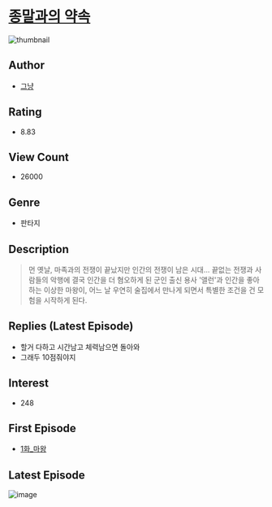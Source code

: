 # [종말과의 약속](https://comic.naver.com/bestChallenge/list?titleId=755337)
![thumbnail](https://image-comic.pstatic.net/user_contents_data/challenge_comic/2022/12/04/337865/thumbnail_202x16415e31b69_264d_43f2_a3a6_72dacdde61d2_00000300.JPEG)

## Author
- [그냥](https://comic.naver.com/artistTitle?id=337865)

## Rating
- 8.83

## View Count
- 26000

## Genre
- 판타지

## Description
> 먼 옛날, 마족과의 전쟁이 끝났지만 인간의 전쟁이 남은 시대... 끝없는 전쟁과 사람들의 악행에 결국 인간을 더 혐오하게 된 군인 출신 용사 '앨런'과 인간을 좋아하는 이상한 마왕이, 어느 날 우연히 술집에서 만나게 되면서 특별한 조건을 건 모험을 시작하게 된다.

## Replies (Latest Episode)
- 할거 다하고 시간남고 체력남으면 돌아와
- 그래두 10점줘야지

## Interest
- 248

## First Episode
- [1화_마왕](https://comic.naver.com/bestChallenge/detail?titleId=755337&no=6)

## Latest Episode
![image](https://image-comic.pstatic.net/user_contents_data/challenge_comic/2023/01/10/337865/upload_4134927018572736052.jpeg)
